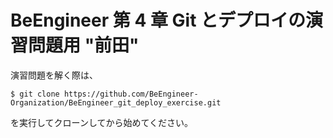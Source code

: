 # BeEngineer 第 4 章 Git とデプロイの演習問題用 "前田"

演習問題を解く際は、

```console
$ git clone https://github.com/BeEngineer-Organization/BeEngineer_git_deploy_exercise.git
```

を実行してクローンしてから始めてください。
